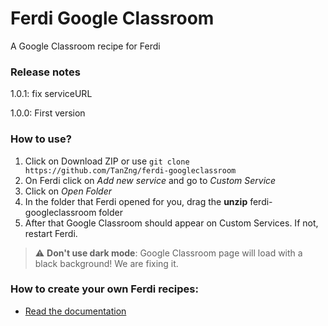 # Ferdi Google Classroom
A Google Classroom recipe for Ferdi

### Release notes
1.0.1: fix serviceURL

1.0.0: First version

### How to use?
1. Click on Download ZIP or use `git clone https://github.com/TanZng/ferdi-googleclassroom`
2. On Ferdi click on *Add new service* and go to *Custom Service*
3. Click on *Open Folder*
4. In the folder that Ferdi opened for you, drag the **unzip** ferdi-googleclassroom folder
5. After that Google Classroom should appear on Custom Services. If not, restart Ferdi.

> :warning: **Don't use dark mode**: Google Classroom page will load with a black background! We are fixing it.

### How to create your own Ferdi recipes:
* [Read the documentation](https://github.com/getferdi/recipes/blob/master/docs/integration.md)
